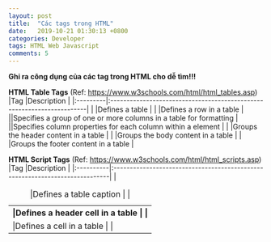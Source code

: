 ```yaml
---
layout: post
title:  "Các tags trong HTML"
date:   2019-10-21 01:30:13 +0800
categories: Developer
tags: HTML Web Javascript
comments: 5
---
```


**Ghi ra công dụng của các tag trong HTML cho dễ tìm!!!**

**HTML Table Tags** (Ref: https://www.w3schools.com/html/html_tables.asp)  
|Tag 	     |Description                                                             |
|:---------|:-----------------------------------------------------------------------|
|<table> 	 |Defines a table                                                         |
|<th> 	   |Defines a header cell in a table                                        |
|<tr> 	   |Defines a row in a table                                                |
|<td> 	   |Defines a cell in a table                                               |
|<caption> |Defines a table caption                                                 |
|<colgroup>|Specifies a group of one or more columns in a table for formatting      |
|<col> 	   |Specifies column properties for each column within a <colgroup> element |
|<thead> 	 |Groups the header content in a table                                    |
|<tbody> 	 |Groups the body content in a table                                      |
|<tfoot> 	 |Groups the footer content in a table                                    |

**HTML Script Tags** (Ref: https://www.w3schools.com/html/html_scripts.asp)  
|Tag 	      |Description                                                                   |
|:----------|:-----------------------------------------------------------------------------|
|<script> 	|Defines a client-side script                                                  |
|<noscript> |Defines an alternate content for users that do not support client-side scripts|
